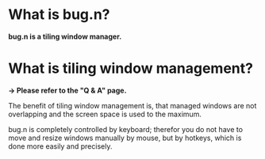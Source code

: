 # What is bug.n? #

**bug.n is a tiling window manager.**

# What is tiling window management? #
**→ Please refer to the "Q & A" page.**

The benefit of tiling window management is, that managed windows are not overlapping and the screen space is used to the maximum.

bug.n is completely controlled by keyboard; therefor you do not have to move and resize windows manually by mouse, but by hotkeys, which is done more easily and precisely.